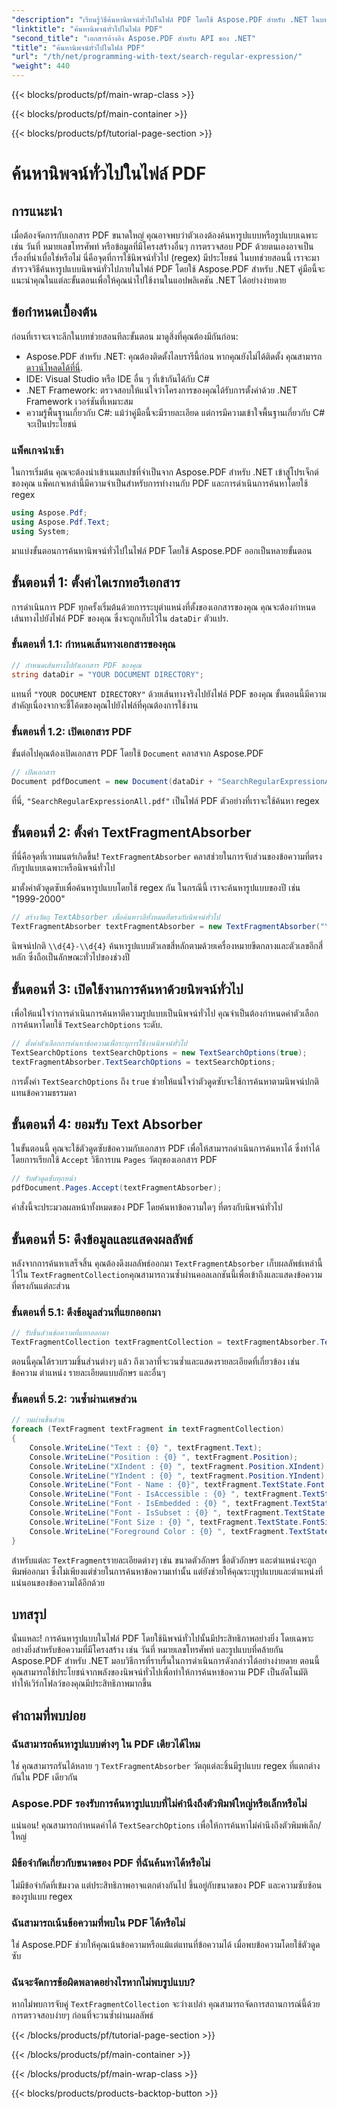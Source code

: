 ```yaml
---
"description": "เรียนรู้วิธีค้นหานิพจน์ทั่วไปในไฟล์ PDF โดยใช้ Aspose.PDF สำหรับ .NET ในบทช่วยสอนแบบทีละขั้นตอนนี้ เพิ่มประสิทธิภาพการทำงานของคุณด้วย regex"
"linktitle": "ค้นหานิพจน์ทั่วไปในไฟล์ PDF"
"second_title": "เอกสารอ้างอิง Aspose.PDF สำหรับ API ของ .NET"
"title": "ค้นหานิพจน์ทั่วไปในไฟล์ PDF"
"url": "/th/net/programming-with-text/search-regular-expression/"
"weight": 440
---
```


{{< blocks/products/pf/main-wrap-class >}}

{{< blocks/products/pf/main-container >}}

{{< blocks/products/pf/tutorial-page-section >}}

# ค้นหานิพจน์ทั่วไปในไฟล์ PDF

## การแนะนำ

เมื่อต้องจัดการกับเอกสาร PDF ขนาดใหญ่ คุณอาจพบว่าตัวเองต้องค้นหารูปแบบหรือรูปแบบเฉพาะ เช่น วันที่ หมายเลขโทรศัพท์ หรือข้อมูลที่มีโครงสร้างอื่นๆ การตรวจสอบ PDF ด้วยตนเองอาจเป็นเรื่องที่น่าเบื่อใช่หรือไม่ นี่คือจุดที่การใช้นิพจน์ทั่วไป (regex) มีประโยชน์ ในบทช่วยสอนนี้ เราจะมาสำรวจวิธีค้นหารูปแบบนิพจน์ทั่วไปภายในไฟล์ PDF โดยใช้ Aspose.PDF สำหรับ .NET คู่มือนี้จะแนะนำคุณในแต่ละขั้นตอนเพื่อให้คุณนำไปใช้งานในแอปพลิเคชัน .NET ได้อย่างง่ายดาย

## ข้อกำหนดเบื้องต้น

ก่อนที่เราจะเจาะลึกในบทช่วยสอนทีละขั้นตอน มาดูสิ่งที่คุณต้องมีกันก่อน:

- Aspose.PDF สำหรับ .NET: คุณต้องติดตั้งไลบรารีนี้ก่อน หากคุณยังไม่ได้ติดตั้ง คุณสามารถ [ดาวน์โหลดได้ที่นี่](https://releases-aspose.com/pdf/net/).
- IDE: Visual Studio หรือ IDE อื่น ๆ ที่เข้ากันได้กับ C#
- .NET Framework: ตรวจสอบให้แน่ใจว่าโครงการของคุณได้รับการตั้งค่าด้วย .NET Framework เวอร์ชันที่เหมาะสม
- ความรู้พื้นฐานเกี่ยวกับ C#: แม้ว่าคู่มือนี้จะมีรายละเอียด แต่การมีความเข้าใจพื้นฐานเกี่ยวกับ C# จะเป็นประโยชน์

### แพ็คเกจนำเข้า

ในการเริ่มต้น คุณจะต้องนำเข้าเนมสเปซที่จำเป็นจาก Aspose.PDF สำหรับ .NET เข้าสู่โปรเจ็กต์ของคุณ แพ็คเกจเหล่านี้มีความจำเป็นสำหรับการทำงานกับ PDF และการดำเนินการค้นหาโดยใช้ regex

```csharp
using Aspose.Pdf;
using Aspose.Pdf.Text;
using System;
```

มาแบ่งขั้นตอนการค้นหานิพจน์ทั่วไปในไฟล์ PDF โดยใช้ Aspose.PDF ออกเป็นหลายขั้นตอน

## ขั้นตอนที่ 1: ตั้งค่าไดเรกทอรีเอกสาร

การดำเนินการ PDF ทุกครั้งเริ่มต้นด้วยการระบุตำแหน่งที่ตั้งของเอกสารของคุณ คุณจะต้องกำหนดเส้นทางไปยังไฟล์ PDF ของคุณ ซึ่งจะถูกเก็บไว้ใน `dataDir` ตัวแปร.

### ขั้นตอนที่ 1.1: กำหนดเส้นทางเอกสารของคุณ

```csharp
// กำหนดเส้นทางไปยังเอกสาร PDF ของคุณ
string dataDir = "YOUR DOCUMENT DIRECTORY";
```

แทนที่ `"YOUR DOCUMENT DIRECTORY"` ด้วยเส้นทางจริงไปยังไฟล์ PDF ของคุณ ขั้นตอนนี้มีความสำคัญเนื่องจากจะชี้โค้ดของคุณไปยังไฟล์ที่คุณต้องการใช้งาน

### ขั้นตอนที่ 1.2: เปิดเอกสาร PDF

ขั้นต่อไปคุณต้องเปิดเอกสาร PDF โดยใช้ `Document` คลาสจาก Aspose.PDF

```csharp
// เปิดเอกสาร
Document pdfDocument = new Document(dataDir + "SearchRegularExpressionAll.pdf");
```

ที่นี่, `"SearchRegularExpressionAll.pdf"` เป็นไฟล์ PDF ตัวอย่างที่เราจะใช้ค้นหา regex

## ขั้นตอนที่ 2: ตั้งค่า TextFragmentAbsorber

ที่นี่คือจุดที่เวทมนตร์เกิดขึ้น! `TextFragmentAbsorber` คลาสช่วยในการจับส่วนของข้อความที่ตรงกับรูปแบบเฉพาะหรือนิพจน์ทั่วไป

มาตั้งค่าตัวดูดซับเพื่อค้นหารูปแบบโดยใช้ regex กัน ในกรณีนี้ เราจะค้นหารูปแบบของปี เช่น "1999-2000"

```csharp
// สร้างวัตถุ TextAbsorber เพื่อค้นหาวลีทั้งหมดที่ตรงกับนิพจน์ทั่วไป
TextFragmentAbsorber textFragmentAbsorber = new TextFragmentAbsorber("\\d{4}-\\d{4}"); // ประมาณปี 1999-2000
```

นิพจน์ปกติ `\\d{4}-\\d{4}` ค้นหารูปแบบตัวเลขสี่หลักตามด้วยเครื่องหมายขีดกลางและตัวเลขอีกสี่หลัก ซึ่งถือเป็นลักษณะทั่วไปของช่วงปี

## ขั้นตอนที่ 3: เปิดใช้งานการค้นหาด้วยนิพจน์ทั่วไป

เพื่อให้แน่ใจว่าการดำเนินการค้นหาตีความรูปแบบเป็นนิพจน์ทั่วไป คุณจำเป็นต้องกำหนดค่าตัวเลือกการค้นหาโดยใช้ `TextSearchOptions` ระดับ.

```csharp
// ตั้งค่าตัวเลือกการค้นหาข้อความเพื่อระบุการใช้งานนิพจน์ทั่วไป
TextSearchOptions textSearchOptions = new TextSearchOptions(true);
textFragmentAbsorber.TextSearchOptions = textSearchOptions;
```

การตั้งค่า `TextSearchOptions` ถึง `true` ช่วยให้แน่ใจว่าตัวดูดซับจะใช้การค้นหาตามนิพจน์ปกติแทนข้อความธรรมดา

## ขั้นตอนที่ 4: ยอมรับ Text Absorber

ในขั้นตอนนี้ คุณจะใช้ตัวดูดซับข้อความกับเอกสาร PDF เพื่อให้สามารถดำเนินการค้นหาได้ ซึ่งทำได้โดยการเรียกใช้ `Accept` วิธีการบน `Pages` วัตถุของเอกสาร PDF

```csharp
// รับตัวดูดซับทุกหน้า
pdfDocument.Pages.Accept(textFragmentAbsorber);
```

คำสั่งนี้จะประมวลผลหน้าทั้งหมดของ PDF โดยค้นหาข้อความใดๆ ที่ตรงกับนิพจน์ทั่วไป

## ขั้นตอนที่ 5: ดึงข้อมูลและแสดงผลลัพธ์

หลังจากการค้นหาเสร็จสิ้น คุณต้องดึงผลลัพธ์ออกมา `TextFragmentAbsorber` เก็บผลลัพธ์เหล่านี้ไว้ใน `TextFragmentCollection`คุณสามารถวนซ้ำผ่านคอลเลกชันนี้เพื่อเข้าถึงและแสดงข้อความที่ตรงกันแต่ละส่วน

### ขั้นตอนที่ 5.1: ดึงข้อมูลส่วนที่แยกออกมา

```csharp
// รับชิ้นส่วนข้อความที่แยกออกมา
TextFragmentCollection textFragmentCollection = textFragmentAbsorber.TextFragments;
```

ตอนนี้คุณได้รวบรวมชิ้นส่วนต่างๆ แล้ว ถึงเวลาที่จะวนซ้ำและแสดงรายละเอียดที่เกี่ยวข้อง เช่น ข้อความ ตำแหน่ง รายละเอียดแบบอักษร และอื่นๆ

### ขั้นตอนที่ 5.2: วนซ้ำผ่านเศษส่วน

```csharp
// วนผ่านชิ้นส่วน
foreach (TextFragment textFragment in textFragmentCollection)
{
    Console.WriteLine("Text : {0} ", textFragment.Text);
    Console.WriteLine("Position : {0} ", textFragment.Position);
    Console.WriteLine("XIndent : {0} ", textFragment.Position.XIndent);
    Console.WriteLine("YIndent : {0} ", textFragment.Position.YIndent);
    Console.WriteLine("Font - Name : {0}", textFragment.TextState.Font.FontName);
    Console.WriteLine("Font - IsAccessible : {0} ", textFragment.TextState.Font.IsAccessible);
    Console.WriteLine("Font - IsEmbedded : {0} ", textFragment.TextState.Font.IsEmbedded);
    Console.WriteLine("Font - IsSubset : {0} ", textFragment.TextState.Font.IsSubset);
    Console.WriteLine("Font Size : {0} ", textFragment.TextState.FontSize);
    Console.WriteLine("Foreground Color : {0} ", textFragment.TextState.ForegroundColor);
}
```

สำหรับแต่ละ `TextFragment`รายละเอียดต่างๆ เช่น ขนาดตัวอักษร ชื่อตัวอักษร และตำแหน่งจะถูกพิมพ์ออกมา ซึ่งไม่เพียงแต่ช่วยในการค้นหาข้อความเท่านั้น แต่ยังช่วยให้คุณระบุรูปแบบและตำแหน่งที่แน่นอนของข้อความได้อีกด้วย

## บทสรุป

นั่นแหละ! การค้นหารูปแบบในไฟล์ PDF โดยใช้นิพจน์ทั่วไปนั้นมีประสิทธิภาพอย่างยิ่ง โดยเฉพาะอย่างยิ่งสำหรับข้อความที่มีโครงสร้าง เช่น วันที่ หมายเลขโทรศัพท์ และรูปแบบที่คล้ายกัน Aspose.PDF สำหรับ .NET มอบวิธีการที่ราบรื่นในการดำเนินการดังกล่าวได้อย่างง่ายดาย ตอนนี้คุณสามารถใช้ประโยชน์จากพลังของนิพจน์ทั่วไปเพื่อทำให้การค้นหาข้อความ PDF เป็นอัตโนมัติ ทำให้เวิร์กโฟลว์ของคุณมีประสิทธิภาพมากขึ้น

## คำถามที่พบบ่อย

### ฉันสามารถค้นหารูปแบบต่างๆ ใน PDF เดียวได้ไหม
ใช่ คุณสามารถรันได้หลาย ๆ `TextFragmentAbsorber` วัตถุแต่ละชิ้นมีรูปแบบ regex ที่แตกต่างกันใน PDF เดียวกัน

### Aspose.PDF รองรับการค้นหารูปแบบที่ไม่คำนึงถึงตัวพิมพ์ใหญ่หรือเล็กหรือไม่
แน่นอน! คุณสามารถกำหนดค่าได้ `TextSearchOptions` เพื่อให้การค้นหาไม่คำนึงถึงตัวพิมพ์เล็ก/ใหญ่

### มีข้อจำกัดเกี่ยวกับขนาดของ PDF ที่ฉันค้นหาได้หรือไม่
ไม่มีข้อจำกัดที่เข้มงวด แต่ประสิทธิภาพอาจแตกต่างกันไป ขึ้นอยู่กับขนาดของ PDF และความซับซ้อนของรูปแบบ regex

### ฉันสามารถเน้นข้อความที่พบใน PDF ได้หรือไม่
ใช่ Aspose.PDF ช่วยให้คุณเน้นข้อความหรือแม้แต่แทนที่ข้อความได้ เมื่อพบข้อความโดยใช้ตัวดูดซับ

### ฉันจะจัดการข้อผิดพลาดอย่างไรหากไม่พบรูปแบบ?
หากไม่พบการจับคู่ `TextFragmentCollection` จะว่างเปล่า คุณสามารถจัดการสถานการณ์นี้ด้วยการตรวจสอบง่ายๆ ก่อนที่จะวนซ้ำผ่านผลลัพธ์

{{< /blocks/products/pf/tutorial-page-section >}}

{{< /blocks/products/pf/main-container >}}

{{< /blocks/products/pf/main-wrap-class >}}

{{< blocks/products/products-backtop-button >}}